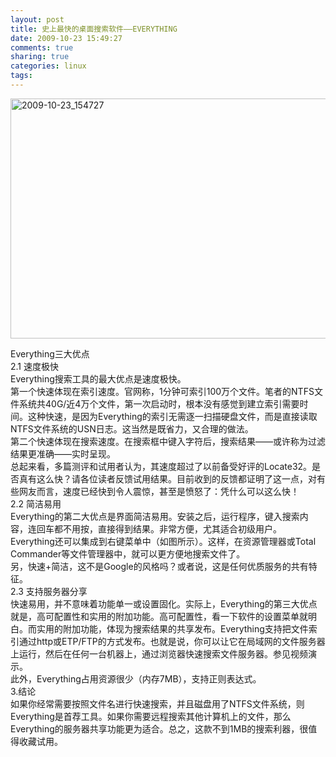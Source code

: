 ```yaml
---
layout: post
title: 史上最快的桌面搜索软件——EVERYTHING
date: 2009-10-23 15:49:27
comments: true
sharing: true
categories: linux
tags: 
---
```


<p><a href="http://blog.cnpc.ac.cn/Blogs/image.axd?picture=20091023_154727.png"><img title="2009-10-23_154727" style="border-right: 0px; border-top: 0px; display: inline; border-left: 0px; border-bottom: 0px" height="384" alt="2009-10-23_154727" src="http://blog.cnpc.ac.cn/Blogs/image.axd?picture=20091023_154727_thumb.png" width="644" border="0" /></a> </p>  <p>Everything三大优点   <br />2.1 速度极快    <br />Everything搜索工具的最大优点是速度极快。    <br />第一个快速体现在索引速度。官网称，1分钟可索引100万个文件。笔者的NTFS文件系统共40G/近4万个文件，第一次启动时，根本没有感觉到建立索引需要时间。这种快速，是因为Everything的索引无需逐一扫描硬盘文件，而是直接读取NTFS文件系统的USN日志。这当然是既省力，又合理的做法。    <br />第二个快速体现在搜索速度。在搜索框中键入字符后，搜索结果——或许称为过滤结果更准确——实时呈现。    <br />总起来看，多篇测评和试用者认为，其速度超过了以前备受好评的Locate32。是否真有这么快？请各位读者反馈试用结果。目前收到的反馈都证明了这一点，对有些网友而言，速度已经快到令人震惊，甚至是愤怒了：凭什么可以这么快！    <br />2.2 简洁易用    <br />Everything的第二大优点是界面简洁易用。安装之后，运行程序，键入搜索内容，连回车都不用按，直接得到结果。非常方便，尤其适合初级用户。    <br />Everything还可以集成到右键菜单中（如图所示）。这样，在资源管理器或Total Commander等文件管理器中，就可以更方便地搜索文件了。    <br />另，快速+简洁，这不是Google的风格吗？或者说，这是任何优质服务的共有特征。    <br />2.3 支持服务器分享    <br />快速易用，并不意味着功能单一或设置固化。实际上，Everything的第三大优点就是，高可配置性和实用的附加功能。高可配置性，看一下软件的设置菜单就明白。而实用的附加功能，体现为搜索结果的共享发布。Everything支持把文件索引通过http或ETP/FTP的方式发布。也就是说，你可以让它在局域网的文件服务器上运行，然后在任何一台机器上，通过浏览器快速搜索文件服务器。参见视频演示。    <br />此外，Everything占用资源很少（内存7MB），支持正则表达式。    <br />3.结论    <br />如果你经常需要按照文件名进行快速搜索，并且磁盘用了NTFS文件系统，则Everything是首荐工具。如果你需要远程搜索其他计算机上的文件，那么Everything的服务器共享功能更为适合。总之，这款不到1MB的搜索利器，很值得收藏试用。</p>